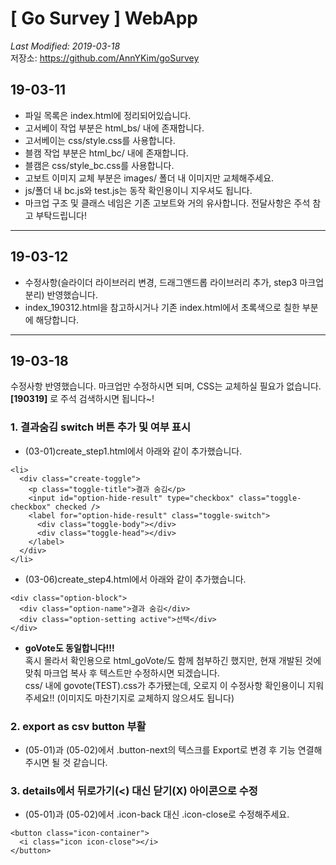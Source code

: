 # [ Go Survey ] WebApp

_Last Modified: 2019-03-18_<br>
저장소: https://github.com/AnnYKim/goSurvey

## 19-03-11

- 파일 목록은 index.html에 정리되어있습니다.
- 고서베이 작업 부분은 html_bs/ 내에 존재합니다.
- 고서베이는 css/style.css를 사용합니다.
- 블캠 작업 부분은 html_bc/ 내에 존재합니다.
- 블캠은 css/style_bc.css를 사용합니다.
- 고보트 이미지 교체 부분은 images/ 폴더 내 이미지만 교체해주세요.
- js/폴더 내 bc.js와 test.js는 동작 확인용이니 지우셔도 됩니다.
- 마크업 구조 및 클래스 네임은 기존 고보트와 거의 유사합니다. 전달사항은 주석 참고 부탁드립니다!

---

## 19-03-12

- 수정사항(슬라이더 라이브러리 변경, 드래그앤드롭 라이브러리 추가, step3 마크업 분리) 반영했습니다.
- index_190312.html을 참고하시거나 기존 index.html에서 초록색으로 칠한 부분에 해당합니다.

---

## 19-03-18

수정사항 반영했습니다.
마크업만 수정하시면 되며, CSS는 교체하실 필요가 없습니다.<br>
**[190319]** 로 주석 검색하시면 됩니다~!

### 1. 결과숨김 switch 버튼 추가 및 여부 표시

- (03-01)create_step1.html에서 아래와 같이 추가했습니다.

```
<li>
  <div class="create-toggle">
    <p class="toggle-title">결과 숨김</p>
    <input id="option-hide-result" type="checkbox" class="toggle-checkbox" checked />
    <label for="option-hide-result" class="toggle-switch">
      <div class="toggle-body"></div>
      <div class="toggle-head"></div>
    </label>
  </div>
</li>
```

- (03-06)create_step4.html에서 아래와 같이 추가했습니다.

```
<div class="option-block">
  <div class="option-name">결과 숨김</div>
  <div class="option-setting active">선택</div>
</div>
```

- **goVote도 동일합니다!!!**<br>
  혹시 몰라서 확인용으로 html_goVote/도 함께 첨부하긴 했지만, 현재 개발된 것에 맞춰 마크업 복사 후 텍스트만 수정하시면 되겠습니다.<br>
  css/ 내에 govote(TEST).css가 추가됐는데, 오로지 이 수정사항 확인용이니 지워주세요!! (이미지도 마찬기지로 교체하지 않으셔도 됩니다)

### 2. export as csv button 부활

- (05-01)과 (05-02)에서 .button-next의 텍스크를 Export로 변경 후 기능 연결해주시면 될 것 같습니다.

### 3. details에서 뒤로가기(<) 대신 닫기(X) 아이콘으로 수정

- (05-01)과 (05-02)에서 .icon-back 대신 .icon-close로 수정해주세요.

```
<button class="icon-container">
  <i class="icon icon-close"></i>
</button>
```
